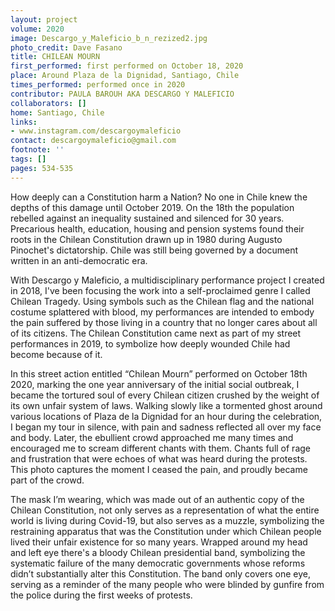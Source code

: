 ```yaml
---
layout: project
volume: 2020
image: Descargo_y_Maleficio_b_n_rezized2.jpg
photo_credit: Dave Fasano
title: CHILEAN MOURN
first_performed: first performed on October 18, 2020
place: Around Plaza de la Dignidad, Santiago, Chile
times_performed: performed once in 2020
contributor: PAULA BAROUH AKA DESCARGO Y MALEFICIO
collaborators: []
home: Santiago, Chile
links:
- www.instagram.com/descargoymaleficio
contact: descargoymaleficio@gmail.com
footnote: ''
tags: []
pages: 534-535
---
```



How deeply can a Constitution harm a Nation?
No one in Chile knew the depths of this damage until October 2019. On the 18th the population rebelled against an inequality sustained and silenced for 30 years. Precarious health, education, housing and pension systems found their roots in the Chilean Constitution drawn up in 1980 during Augusto Pinochet's dictatorship. Chile was still being governed by a document written in an anti-democratic era.
 
With Descargo y Maleficio, a multidisciplinary performance project I created in 2018, 
I've been focusing the work into a self-proclaimed genre I called Chilean Tragedy. Using symbols such as the Chilean flag and the national costume splattered with blood, my performances are intended to embody the pain suffered by those living in a country that no longer cares about all of its citizens. The Chilean Constitution came next as part of my street performances in 2019, to symbolize how deeply wounded Chile had become because of it.

In this street action entitled “Chilean Mourn” performed on October 18th 2020, marking the one year anniversary of the initial social outbreak, I became the tortured soul of every Chilean citizen crushed by the weight of its own unfair system of laws. 
Walking slowly like a tormented ghost around various locations of Plaza de la Dignidad for an hour during the celebration, I began my tour in silence, with pain and sadness reflected all over my face and body. Later, the ebullient crowd approached me many times and encouraged me to scream different chants with them. Chants full of rage and frustration that were echoes of what was heard during the protests. This photo captures the moment I ceased the pain, and proudly became part of the crowd.

The mask I’m wearing, which was made out of an authentic copy of the Chilean Constitution, not only serves as a representation of what the entire world is living during Covid-19, but also serves as a muzzle, symbolizing the restraining apparatus that was the Constitution under which Chilean people lived their unfair existence for so many years. 
Wrapped around my head and left eye there's a bloody Chilean presidential band, symbolizing the systematic failure of the many democratic governments whose reforms didn’t substantially alter this Constitution. The band only covers one eye, serving as a reminder of the many people who were blinded by gunfire from the police during the first weeks of protests.
